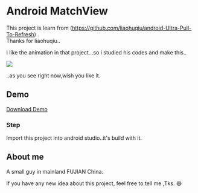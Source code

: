 # Android MatchView

This project is learn from (https://github.com/liaohuqiu/android-Ultra-Pull-To-Refresh) .<br>
Thanks for liaohuqiu..<br>

I like the animation in that project...so i studied his codes and make this..<br>

![](http://ww1.sinaimg.cn/mw690/a695acdegw1emytnk4s45g20eg0mk490.gif)

..as you see right now,wish you like it.

## Demo

[Download Demo](https://raw.githubusercontent.com/Rogero0o/MatchView/blob/master/demo/MatchView_Demo_V1.0.apk)

### Step

Import this project into android studio..it's build with it.

## About me

A small guy  in mainland FUJIAN China.

If you have any new idea about this project, feel free to tell me ,Tks. :smiley:
